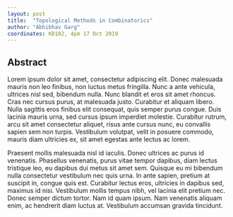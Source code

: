 ```yaml
---
layout: post
title:  "Topological Methods in Combinatorics"
author: "Abhibhav Garg"
coordinates: KD102, 4pm 17 Oct 2019
---
```

## Abstract

Lorem ipsum dolor sit amet, consectetur adipiscing elit. Donec malesuada mauris non leo finibus, non luctus metus fringilla. Nunc a ante vehicula, ultrices nisl sed, bibendum nulla. Nunc blandit et eros sit amet rhoncus. Cras nec cursus purus, at malesuada justo. Curabitur et aliquam libero. Nulla sagittis eros finibus elit consequat, quis semper purus congue. Duis lacinia mauris urna, sed cursus ipsum imperdiet molestie. Curabitur rutrum, arcu sit amet consectetur aliquet, risus ante cursus nunc, eu convallis sapien sem non turpis. Vestibulum volutpat, velit in posuere commodo, mauris diam ultricies ex, sit amet egestas ante lectus ac lorem.

Praesent mollis malesuada nisl id iaculis. Donec ultrices ac purus id venenatis. Phasellus venenatis, purus vitae tempor dapibus, diam lectus tristique leo, eu dapibus dui metus sit amet sem. Quisque eu mi bibendum nulla consectetur vestibulum nec quis urna. In ante sapien, pretium at suscipit in, congue quis est. Curabitur lectus eros, ultricies in dapibus sed, maximus id nisi. Vestibulum mollis tempus nibh, vel lacinia elit pretium nec. Donec semper dictum tortor. Nam id quam ipsum. Nam venenatis aliquam enim, ac hendrerit diam luctus at. Vestibulum accumsan gravida tincidunt.